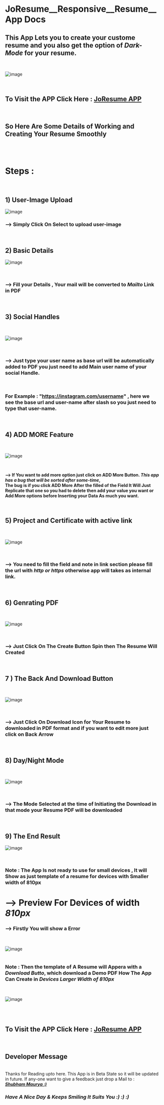 # JoResume__Responsive__Resume__App Docs


 
 ## This App Lets you to create your custome resume and you also get the option of <i><b>Dark-Mode</i></b> for your resume.<br>
 
 <br>
 
 ![image](https://user-images.githubusercontent.com/65014926/188300526-3df6adfe-ece0-4846-ba6d-0ba15e72387b.png)
 
 
<br>

## To Visit the APP Click Here : <a href = "https://shubham996633.github.io/JoResume__Responsive__Resume__App/">JoResume APP</a> 

<br>

## So Here Are Some Details of Working and Creating Your Resume Smoothly 

<br><br>

# Steps : 

<br>

## 1) User-Image Upload

![image](https://user-images.githubusercontent.com/65014926/188303483-e2737b99-b7ad-4fe3-9a1a-7006b695c88a.png)

### --> Simply Click On Select to upload user-image

<br>

## 2) Basic Details

![image](https://user-images.githubusercontent.com/65014926/188303490-2730ec93-1266-4da3-891b-3ced59f04d3a.png)

<br>

### --> Fill your Details , Your mail will be converted to <i>Mailto</i> Link in PDF

<br>

## 3) Social Handles

<br>

![image](https://user-images.githubusercontent.com/65014926/188303553-5e81f9dc-547f-47f5-a953-57d752030b0c.png)

<br>

### --> Just type your user name as base url will be automatically added to PDF you just need to add Main user name of your social Handle.  

<br> 

   ### For Example : "https://instagram.com/username" ,  here we see the base url and user-name after slash so you just need to type that user-name.

<br>

## 4) ADD MORE Feature 

<br>

![image](https://user-images.githubusercontent.com/65014926/188303679-c8a050bd-6a89-411f-81f2-165de43213a3.png)

<br>

 <b>--> If You want to add more option just click on ADD More Button. <i><b>This app has a bug that will be sorted after some-time</b></i>, 
 <br>The bug is if you click ADD More After the filled of the Field It Will Just Replicate that one so you had to delete then add your value you want or Add More options before Inserting your Data As much you want.</b>
 
 <br>

## 5) Project and Certificate with active link

<br>


![image](https://user-images.githubusercontent.com/65014926/188303797-98394d83-4663-4502-9336-cf334a005ff9.png)

<br>

### --> You need to fill the field and note in link section please fill the url with <i>http or https</i> otherwise app will takes as internal link.

<br>

## 6) Genrating PDF

<br>

![image](https://user-images.githubusercontent.com/65014926/188303839-629326a2-c575-431f-9ca7-bda99203a885.png)

<br>

### --> Just Click On The Create Button Spin then The Resume Will Created 

<br>

## 7 ) The Back And Download Button

<br>

![image](https://user-images.githubusercontent.com/65014926/188303861-66729e5d-70e3-46a5-82c7-b28d1b31c381.png)

<br>

### --> Just Click On Download Icon for Your Resume to downloaded in PDF format and if you want to edit more just click on Back Arrow 

<br>

## 8) Day/Night Mode

<br>

![image](https://user-images.githubusercontent.com/65014926/188303861-66729e5d-70e3-46a5-82c7-b28d1b31c381.png)

<br>


### --> The Mode Selected at the time of Initiating the Download in that mode your Resume PDF will be downloaded 


<br>

## 9) The End Result

![image](https://user-images.githubusercontent.com/65014926/188302248-bc033a0d-f2d2-43f8-abb7-df8a9d9485bf.png)

<br>
 
### Note : The App Is not ready to use for small devices , It will Show as just template of a resume for devices with Smaller width of 810px
 
 
# --> Preview For Devices of width <b><i> 810px </i></b>

### --> Firstly You will show a Error 
<br>

![image](https://user-images.githubusercontent.com/65014926/188302591-158f88b4-6503-4532-bdd9-31c68e1c9220.png)
<br>
<br>

### Note : Then the template of A Resume will Appera with a <i><b>Download Butto</i></b>, which download a Demo PDF How The App Can Create in <i><b>Devices Larger Width of 810px</i></b>
<br>

![image](https://user-images.githubusercontent.com/65014926/188302685-91f741da-500c-43ba-9886-3afbb4947970.png)
<br>
<br>

<br>

## To Visit the APP Click Here : <a href = "https://shubham996633.github.io/JoResume__Responsive__Resume__App/">JoResume APP</a> 

<br>

## Developer Message 
<br>
 Thanks for Reading upto here. This App is in Beta State so it will be updated in future. If any-one want to give a feedback just drop a 
 Mail to : <a href ="mailto:shubhammaurya996633@gmail.com"> <br><i><b> Shubham Maurya :)</i></b> </a>
 
 ### <i><b>Have A Nice Day & Keeps Smiling It Suits You :) :) :)</i></b>

